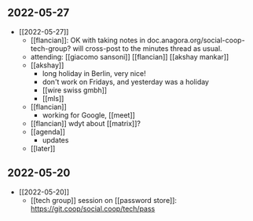 
## 2022-05-27
- [[2022-05-27]]
    - [[flancian]]: OK with taking notes in doc.anagora.org/social-coop-tech-group? will cross-post to the minutes thread as usual.
    - attending: [[giacomo sansoni]] [[flancian]] [[akshay mankar]]
    - [[akshay]]
        - long holiday in Berlin, very nice!
        - don't work on Fridays, and yesterday was a holiday
        - [[wire swiss gmbh]]
        - [[mls]]
    - [[flancian]]
        - working for Google, [[meet]]
    - [[flancian]] wdyt about [[matrix]]?
    - [[agenda]]
        - updates
    - [[later]]

## 2022-05-20
- [[2022-05-20]]
    - [[tech group]] session on [[password store]]: https://git.coop/social.coop/tech/pass


